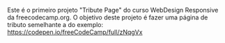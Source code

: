 Este é o primeiro projeto "Tribute Page" do curso WebDesign Responsive da freecodecamp.org.
O objetivo deste projeto é fazer uma página de tributo semelhante a do exemplo: https://codepen.io/freeCodeCamp/full/zNqgVx
